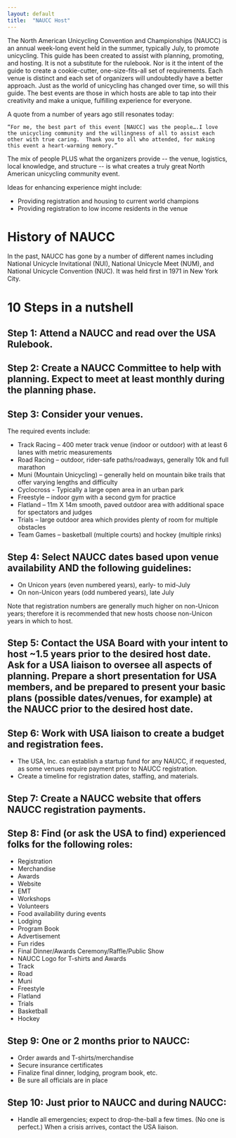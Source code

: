 ```yaml
---
layout: default
title:  "NAUCC Host"
---
```


The North American Unicycling Convention and Championships  (NAUCC) is an annual week-long event held in the summer, typically July, to promote unicycling.  This guide has been created to assist with planning, promoting, and hosting.  It is not a substitute for the rulebook.  Nor is it the intent of the guide to create a cookie-cutter, one-size-fits-all set of requirements.  Each venue is distinct and each set of organizers will undoubtedly have a better approach.  Just as the world of unicycling has changed over time, so will this guide.  The best events are those in which hosts are able to tap into their creativity and make a unique, fulfilling experience for everyone.

A quote from a number of years ago still resonates today:

    “For me, the best part of this event [NAUCC] was the people….I love the unicycling community and the willingness of all to assist each other with true caring.  Thank you to all who attended, for making this event a heart-warming memory.”

The mix of people PLUS what the organizers provide -- the venue, logistics, local knowledge, and structure -- is what creates a truly great North American unicycling community event.

Ideas for enhancing experience might include:

* Providing registration and housing to current world champions
* Providing registration to low income residents in the venue

# History of NAUCC

In the past, NAUCC has gone by a number of different names including National Unicycle Invitational (NUI), National Unicycle Meet (NUM), and National Unicycle Convention (NUC).  It was held first in 1971 in New York City.

# 10 Steps in a nutshell

## Step 1:  Attend a NAUCC and read over the USA Rulebook.

## Step 2:  Create a NAUCC Committee to help with planning.  Expect to meet at least monthly during the planning phase.

## Step 3:  Consider your venues.

The required events include:
* Track Racing – 400 meter track venue (indoor or outdoor) with at least 6 lanes with metric measurements
* Road Racing – outdoor, rider-safe paths/roadways, generally 10k and full marathon
* Muni (Mountain Unicycling) – generally held on mountain bike trails that offer varying lengths and difficulty
* Cyclocross - Typically a large open area in an urban park
* Freestyle – indoor gym with a second gym for practice
* Flatland – 11m X 14m smooth, paved outdoor area with additional space for spectators and judges
* Trials – large outdoor area which provides plenty of room for multiple obstacles
* Team Games – basketball (multiple courts) and hockey (multiple rinks)

## Step 4:  Select NAUCC dates based upon venue availability AND the following guidelines:

* On Unicon years (even numbered years), early- to mid-July
* On non-Unicon years (odd numbered years), late July

Note that registration numbers are generally much higher on non-Unicon years; therefore it is recommended that new hosts choose non-Unicon years in which to host.

## Step 5:  Contact the USA Board with your intent to host ~1.5 years prior to the desired host date.  Ask for a USA liaison to oversee all aspects of planning.  Prepare a short presentation for USA members, and be prepared to present your basic plans (possible dates/venues, for example) at the NAUCC prior to the desired host date.

## Step 6:  Work with USA liaison to create a budget and registration fees.

* The USA, Inc. can establish a startup fund for any NAUCC, if requested, as some venues require payment prior to NAUCC registration.
* Create a timeline for registration dates, staffing, and materials.

## Step 7:  Create a NAUCC website that offers NAUCC registration payments.
## Step 8:  Find (or ask the USA to find) experienced folks for the following roles:

* Registration
* Merchandise
* Awards
* Website
* EMT
* Workshops
* Volunteers
* Food availability during events
* Lodging
* Program Book
* Advertisement
* Fun rides
* Final Dinner/Awards Ceremony/Raffle/Public Show
* NAUCC Logo for T-shirts and Awards
* Track
* Road
* Muni
* Freestyle
* Flatland
* Trials
* Basketball
* Hockey

## Step 9:  One or 2 months prior to NAUCC:

* Order awards and T-shirts/merchandise
* Secure insurance certificates
* Finalize final dinner, lodging, program book, etc.
* Be sure all officials are in place

## Step 10:  Just prior to NAUCC and during NAUCC:

* Handle all emergencies; expect to drop-the-ball a few times.  (No one is perfect.)  When a crisis arrives, contact the USA liaison.
